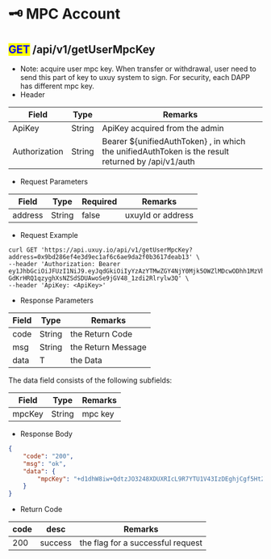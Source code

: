 # 🗝 MPC Account

## <mark style="color:blue;">GET</mark> /api/v1/getUserMpcKey

* Note:  acquire user mpc key. When transfer or withdrawal, user need to send this part of key to uxuy system to sign. For security, each DAPP has different mpc key.
* Header

| Field         | Type   | Remarks                                                                                           |
| ------------- | ------ | ------------------------------------------------------------------------------------------------- |
| ApiKey        | String | ApiKey acquired from the admin                                                                    |
| Authorization | String | Bearer ${unifiedAuthToken} , in which the unifiedAuthToken is the result returned by /api/v1/auth |

* Request Parameters

| Field   | Type   | Required | Remarks           |
| ------- | ------ | -------- | ----------------- |
| address | String | false    | uxuyId or address |

* Request Example

```shell
curl GET 'https://api.uxuy.io/api/v1/getUserMpcKey?address=0x9bd286ef4e3d9ec1af6c6ae9da2f0b3617deab13' \
--header 'Authorization: Bearer ey1JhbGciOiJFUzI1NiJ9.eyJqdGkiOiIyYzAzYTMwZGY4NjY0Mjk5OWZlMDcwODhh1MzVhNGU0YiIsImlzcyI6InJlbGF0aW9ubGFicy5haSIsImlhdCI6MTY2MTQwNTQxOSwic3ViIjoiYmFmMzQta2lhYWEtYWFhYWstYWNnamEtY2FpIiwiZXhwIjoxNjYyMDEwMjE5fQ.1EVbUxmtVCm6aEVZtEAji1KuCM1dsZEOMExcYvT-GdKrHRQ1qzyghXsNZSdSDUAwoSe9jGV48_1zdi2Rlrylw3Q' \
--header 'ApiKey: <ApiKey>'
```

* Response Parameters

| Field | Type   | Remarks            |
| ----- | ------ | ------------------ |
| code  | String | the Return Code    |
| msg   | String | the Return Message |
| data  | T      | the Data           |

The data field consists of the following subfields:

| Field  | Type   | Remarks |
| ------ | ------ | ------- |
| mpcKey | String | mpc key |

* Response Body

```json
{
    "code": "200",
    "msg": "ok",
    "data": {
        "mpcKey": "+d1dhW8iw+QdtzJO3248XDUXRIcL9R7YTU1V43IzDEghjCgf5Ht24d9m/uTGRFvX8aqpYtnt6jqXM4ezdzlmgKDNCp505p9R6Ciyz9WQut173qeY31gvPyOxtasveEz/N42"
    }
}
```

* Return Code

| code | desc    | Remarks                           |
| ---- | ------- | --------------------------------- |
| 200  | success | the flag for a successful request |
